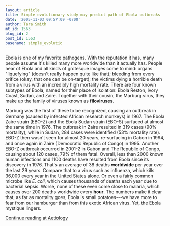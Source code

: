 ```yaml
---
layout: article
title: Simple evolutionary study may predict path of Ebola outbreaks
date: '2005-11-03 09:57:09 -0700'
author: Tara Smith
mt_id: 1563
blog_id: 2
post_id: 1563
basename: simple_evolutio
---
```

<img src="http://img.photobucket.com/albums/v164/roland98/Ebola1.jpg" alt="" style="float:left;" /> Ebola is one of my favorite pathogens. With the reputation it has, many people assume it's killed many more worldwide than it actually has.  People hear of Ebola and all kinds of grotesque images come to mind: organs "liquefying" (doesn't really happen quite like that); bleeding from every orifice (okay, that one can be on-target); the victims dying a horrible death from a virus with an incredibly high mortality rate. There are four known subtypes of Ebola, named for their place of isolation: Ebola Reston, Ivory Coast, Sudan, and Zaire. Together with their cousin, the Marburg virus, they make up the family of viruses known as **filoviruses.**

Marburg was the first of these to be recognized, causing an outbreak in Germany (caused by infected African research monkeys) in 1967. The Ebola Zaire strain (EBO-Z) and the Ebola Sudan strain (EBO-S) surfaced at almost the same time in 1976. The outbreak in Zaire resulted in 319 cases (90% mortality), while in Sudan, 284 cases were identified (53% mortality rate). EBO-Z then wasn't seen for almost 20 years, re-surfacing in Gabon in 1994, and once again in Zaire (Democratic Republic of Congo) in 1995. Another EBO-Z outbreak occurred in 2001-2 in Gabon and The Republic of Congo, causing about 120 cases, 79% of them fatal. Overall, less than 2000 known human infections and 1100 deaths have resulted from Ebola since its discovery in 1976. That's an average of 38 deaths **worldwide** per year over the last 29 years. Compare that to a virus such as influenza, which kills 36,000 every year in the United States alone. Or even a fairly common microbe like _E. coli_, which causes thousands of deaths each year due to bacterial sepsis. Worse, none of these even come close to malaria, which causes over 200 deaths worldwide every **hour**. The numbers make it clear that, as far as mortality goes, Ebola is small potatoes---we have more to fear from our hamburger than from this exotic African virus. Yet, the Ebola mystique lingers.

[Continue reading at Aetiology](http://aetiology.blogspot.com/2005/11/simple-evolutionary-study-may-predict.html)

